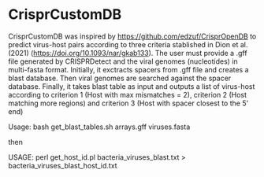 # CrisprCustomDB
CrisprCustomDB was inspired by https://github.com/edzuf/CrisprOpenDB to predict virus-host pairs according to three criteria stablished in Dion et al. (2021) (https://doi.org/10.1093/nar/gkab133). The user must provide a .gff file generated by CRISPRDetect and the viral genomes (nucleotides) in multi-fasta format. Initially, it exctracts spacers from .gff file and creates a blast database. Then viral genomes are searched against the spacer database. Finally, it takes blast table as input and outputs a list of virus-host according to criterion 1 (Host with max mismatches = 2), criterion 2 (Host matching more regions) and criterion 3 (Host with spacer closest to the 5' end)

Usage: bash get_blast_tables.sh arrays.gff viruses.fasta

then

USAGE: perl get_host_id.pl bacteria_viruses_blast.txt > bacteria_viruses_blast_host_id.txt
